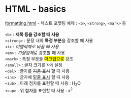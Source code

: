 # HTML - basics

[formatting.html](https://github.com/taehvvan/study-note/blob/main/HTML/basics/formatting.html) - 텍스트 포맷팅 예제 : `<b>`, `<strong>`, `<mark>` 등
<br/><br/>
 `<b>` : <b>제목 등을 강조할 때 사용</b> <br/>
 `<strong>` : 문장 내의 <strong>특정 부분</strong>을 강조할 때 사용 <br/>
 `<i>` : <i>이탤릭체로 바꿀 때 사용</i> <br/>
 `<em>` : <em>기울임체</em>로 강조할 때 사용 <br/>
 `<mark>` : 특정 부분을 <mark>마크업으로</mark> 강조 <br/>
 `<small>` : 글자 크기를 <small>작게</small> 설정 <br/>
 `<del>` : 글자를 <del>지움 표시</del> 할 때 사용 <br/>
 `<ins>` : 글자에 <ins>밑줄 표시</ins> 할 때 사용 <br/>
 `<sub>` : 아래 첨자를 표현할 때 사용 : H<sub>2</sub>O <br/>
 `<sup>` : 위 첨자를 표현할 때 사용 : x<sup>2</sup> <br/> <br/>
